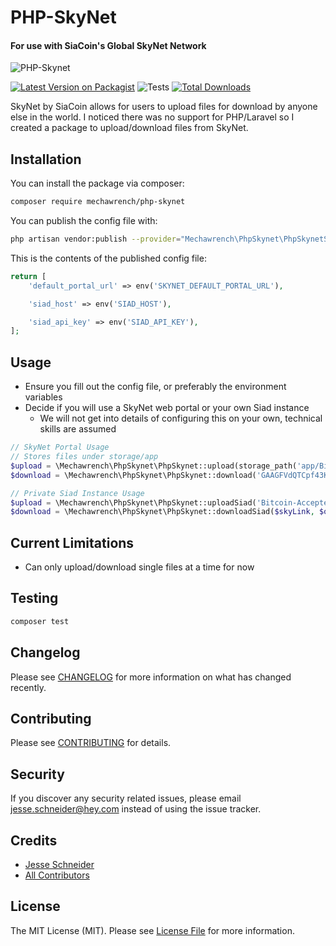 # PHP-SkyNet
#### For use with SiaCoin's Global SkyNet Network

![PHP-Skynet](https://banners.beyondco.de/PHP-SkyNet.png?theme=light&packageManager=composer+require&packageName=mechawrench%2FPHP-SkyNet&pattern=cage&style=style_1&description=SiaCoin+Skynet%2C+for+PHP%21&md=1&showWatermark=0&fontSize=100px&images=https%3A%2F%2Flaravel.com%2Fimg%2Flogomark.min.svg "PHP-Skynet Package")

[![Latest Version on Packagist](https://img.shields.io/packagist/v/mechawrench/php-skynet.svg?style=flat-square)](https://packagist.org/packages/mechawrench/php-skynet)
![Tests](https://github.com/mechawrench/php-skynet/workflows/Tests/badge.svg)
[![Total Downloads](https://img.shields.io/packagist/dt/mechawrench/php-skynet.svg?style=flat-square)](https://packagist.org/packages/mechawrench/php-skynet)


SkyNet by SiaCoin allows for users to upload files for download by anyone else in the world.  I noticed there was no 
support for PHP/Laravel so I created a package to upload/download files from SkyNet.

## Installation

You can install the package via composer:

```bash
composer require mechawrench/php-skynet
```

You can publish the config file with:
```bash
php artisan vendor:publish --provider="Mechawrench\PhpSkynet\PhpSkynetServiceProvider" --tag="config"
```

This is the contents of the published config file:

```php
return [
    'default_portal_url' => env('SKYNET_DEFAULT_PORTAL_URL'),

    'siad_host' => env('SIAD_HOST'),

    'siad_api_key' => env('SIAD_API_KEY'),
];
```

## Usage

- Ensure you fill out the config file, or preferably the environment variables
- Decide if you will use a SkyNet web portal or your own Siad instance
  - We will not get into details of configuring this on your own, technical skills are assumed

``` php
// SkyNet Portal Usage
// Stores files under storage/app
$upload = \Mechawrench\PhpSkynet\PhpSkynet::upload(storage_path('app/Bitcoin-Accepted-Here-Button-PNG-Clipart.png'));
$download = \Mechawrench\PhpSkynet\PhpSkynet::download('GAAGFVdQTCpf43KH7Wami5iNldaEHbyxQXhjDkd_ifob2g');

// Private Siad Instance Usage
$upload = \Mechawrench\PhpSkynet\PhpSkynet::uploadSiad('Bitcoin-Accepted-Here-Button-PNG-Clipart.png', storage_path('app/Bitcoin-Accepted-Here-Button-PNG-Clipart.png'), $my_optional_siad_host, $my_optional_siad_apiKey);
$download = \Mechawrench\PhpSkynet\PhpSkynet::downloadSiad($skyLink, $optional_filename, $optional_siad_host);
```
## Current Limitations
- Can only upload/download single files at a time for now

## Testing

``` bash
composer test
```

## Changelog

Please see [CHANGELOG](CHANGELOG.md) for more information on what has changed recently.

## Contributing

Please see [CONTRIBUTING](CONTRIBUTING.md) for details.

## Security

If you discover any security related issues, please email jesse.schneider@hey.com instead of using the issue tracker.

## Credits

- [Jesse Schneider](https://github.com/Mechawrench)
- [All Contributors](../../contributors)

## License

The MIT License (MIT). Please see [License File](LICENSE.md) for more information.
